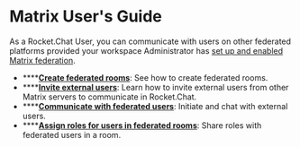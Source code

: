 # Matrix User's Guide

As a Rocket.Chat User, you can communicate with users on other federated platforms provided your workspace Administrator has [set up and enabled Matrix federation](../matrix-admin-guide/).&#x20;

* ****[**Create federated rooms**](create-a-federated-rooms.md): See how to create federated rooms.
* ****[**Invite external users**](invite-external-users-to-your-rocket.chat-server.md): Learn how to invite external users from other Matrix servers to communicate in Rocket.Chat.
* ****[**Communicate with federated users**](communicate-with-a-federated-user.md): Initiate and chat with external users.
* ****[**Assign roles for users in federated rooms**](assign-roles-for-users-in-federated-rooms.md): Share roles with federated users in a room.
